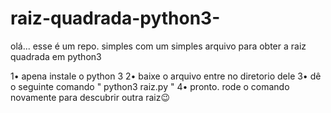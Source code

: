 # raiz-quadrada-python3-

olá... esse é um repo. simples com um simples arquivo para obter a raiz quadrada em python3


1• apena instale o python 3
2• baixe o arquivo entre no diretorio dele
3• dê o seguinte comando " python3 raiz.py "
4• pronto. rode o comando novamente para descubrir outra raiz😉
